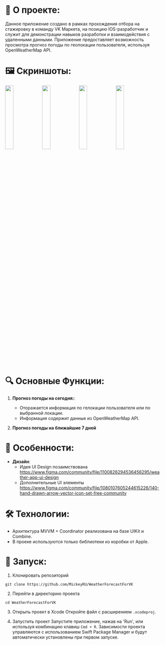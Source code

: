 # 🚀 **О проекте**:  

Данное приложение создано в рамках прохождения отбора на стажировку в команду VK Маркета, на позицию IOS-разработчик и служит для демонстрации навыков разработки и взаимодействия с удаленными данными. Приложение предоставляет возможность просмотра прогноз погоды по геолокации пользователя, используя OpenWeatherMap АРІ.

# 🖼️ **Скриншоты**:

<p float="left">
  <img src="" width="23%" />
  <img src="" width="23%" /> 
  <img src="" width="23%" />
  <img src="" width="23%" />
</p>

# 🔍 **Основные Функции**:

1. **Прогноз погоды на сегодня:**:   
   - Оторажается информация по гелокации пользователя или по выбранной локации.
   - Информация содержит данные из OpenWeatherMap API.
  
2. **Прогноз погоды на ближайшие 7 дней**

# 🌟 **Особенности**:

- **Дизайн**:   
   - Идея UI Design позаимствована https://www.figma.com/community/file/1100826294536456295/weather-app-ui-design
   - Дополнительные UI элементы https://www.figma.com/community/file/1080107605244615226/140-hand-drawn-arrow-vector-icon-set-free-community

# 🛠 **Технологии**:
   - Архитектура MVVM + Coordinator реализована на базе UIKit и Combine.
   - В проеке используются только библиотеки из коробки от Apple.

# 🚀 **Запуск**:

1. Клонировать репозиторий
```
git clone https://github.com/MickeyRU/WeatherForecastForVK

```

2. Перейти в директорию проекта
```
cd WeatherForecastForVK

```

3. Открыть проект в Xcode
Откройте файл с расширением `.xcodeproj`.

4. Запустить проект
Запустите приложение, нажав на 'Run', или используя комбинацию клавиш `Cmd + R`. Зависимости проекта управляются с использованием Swift Package Manager и будут автоматически установлены при первом запуске.
